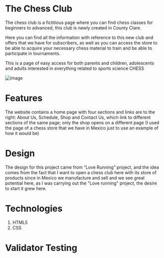 # The Chess Club



The chess club is a fictitious page where you can find chess classes for beginners to advanced, this club is newly created in County Clare.

Here you can find all the information with reference to this new club and offers that we have for subscribers, as well as you can access the store to be able to acquire your necessary chess material to train and be able to participate in tournaments.

This is a page of easy access for both parents and children, adolescents and adults interested in everything related to sports science CHESS

![image](https://user-images.githubusercontent.com/106631719/182316200-429cd6e8-fe85-4a8d-a86d-f8140a6bbc16.png)


# Features

The website contains a home page with four sections and links are to the right: About Us, Schedule, Shop and Contact Us, which link to different sections of the same page; only the shop opens on a different page (I used the page of a chess store that we have in Mexico just to use an example of how it would be)


# Design
The design for this project came from ”Love Running” project, and the idea comes from the fact that I want to open a chess club here with its store of products since in Mexico we manufacture and sell and we see great potential here, as I was carrying out the "Love running" project, the desire to start it grew here.

# Technologies

1. HTML5
2. CSS

# Validator Testing

